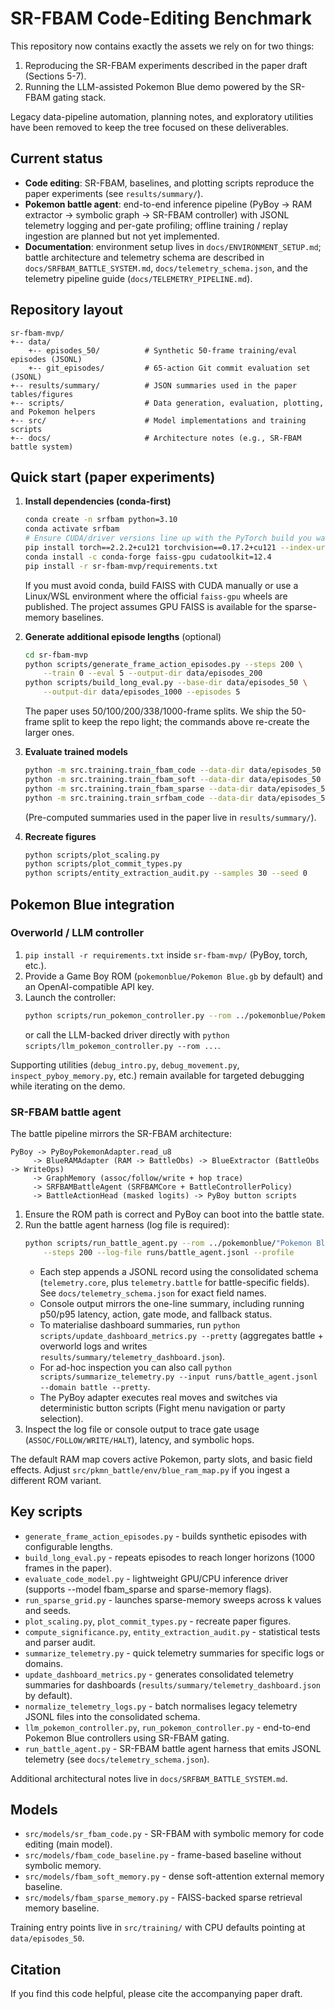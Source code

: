 # SR-FBAM Code-Editing Benchmark

This repository now contains exactly the assets we rely on for two things:
1. Reproducing the SR-FBAM experiments described in the paper draft (Sections 5-7).
2. Running the LLM-assisted Pokemon Blue demo powered by the SR-FBAM gating stack.

Legacy data-pipeline automation, planning notes, and exploratory utilities have been
removed to keep the tree focused on these deliverables.

## Current status
- **Code editing**: SR-FBAM, baselines, and plotting scripts reproduce the paper experiments (see `results/summary/`).
- **Pokemon battle agent**: end-to-end inference pipeline (PyBoy -> RAM extractor -> symbolic graph -> SR-FBAM controller) with JSONL telemetry logging and per-gate profiling; offline training / replay ingestion are planned but not yet implemented.
- **Documentation**: environment setup lives in `docs/ENVIRONMENT_SETUP.md`; battle architecture and telemetry schema are described in `docs/SRFBAM_BATTLE_SYSTEM.md`, `docs/telemetry_schema.json`, and the telemetry pipeline guide (`docs/TELEMETRY_PIPELINE.md`).

## Repository layout

```
sr-fbam-mvp/
+-- data/
    +-- episodes_50/          # Synthetic 50-frame training/eval episodes (JSONL)
    +-- git_episodes/         # 65-action Git commit evaluation set (JSONL)
+-- results/summary/          # JSON summaries used in the paper tables/figures
+-- scripts/                  # Data generation, evaluation, plotting, and Pokemon helpers
+-- src/                      # Model implementations and training scripts
+-- docs/                     # Architecture notes (e.g., SR-FBAM battle system)
```

## Quick start (paper experiments)

1. **Install dependencies (conda-first)**
   ```bash
   conda create -n srfbam python=3.10
   conda activate srfbam
   # Ensure CUDA/driver versions line up with the PyTorch build you want.
   pip install torch==2.2.2+cu121 torchvision==0.17.2+cu121 --index-url https://download.pytorch.org/whl/cu121
   conda install -c conda-forge faiss-gpu cudatoolkit=12.4
   pip install -r sr-fbam-mvp/requirements.txt
   ```
   If you must avoid conda, build FAISS with CUDA manually or use a Linux/WSL
   environment where the official `faiss-gpu` wheels are published. The project
   assumes GPU FAISS is available for the sparse-memory baselines.

2. **Generate additional episode lengths** (optional)
   ```bash
   cd sr-fbam-mvp
   python scripts/generate_frame_action_episodes.py --steps 200 \
       --train 0 --eval 5 --output-dir data/episodes_200
   python scripts/build_long_eval.py --base-dir data/episodes_50 \
       --output-dir data/episodes_1000 --episodes 5
   ```
   The paper uses 50/100/200/338/1000-frame splits. We ship the 50-frame split to
   keep the repo light; the commands above re-create the larger ones.

3. **Evaluate trained models**
   ```bash
   python -m src.training.train_fbam_code --data-dir data/episodes_50 --epochs 3 --metrics-out results/summary/fbam_seed0.json
   python -m src.training.train_fbam_soft --data-dir data/episodes_50 --epochs 3 --metrics-out results/summary/fbam_soft_seed0.json
   python -m src.training.train_fbam_sparse --data-dir data/episodes_50 --epochs 3 --k-neighbors 10 --checkpoint-out checkpoints/fbam_sparse_k10_seed0.pt --metrics-out results/summary/fbam_sparse_k10_seed0.json
   python -m src.training.train_srfbam_code --data-dir data/episodes_50 --epochs 3 --metrics-out results/summary/srfbam_seed0.json
   ```
   (Pre-computed summaries used in the paper live in `results/summary/`).

4. **Recreate figures**
   ```bash
   python scripts/plot_scaling.py
   python scripts/plot_commit_types.py
   python scripts/entity_extraction_audit.py --samples 30 --seed 0
   ```

## Pokemon Blue integration

### Overworld / LLM controller

1. `pip install -r requirements.txt` inside `sr-fbam-mvp/` (PyBoy, torch, etc.).
2. Provide a Game Boy ROM (`pokemonblue/Pokemon Blue.gb` by default) and an OpenAI-compatible API key.
3. Launch the controller:
   ```bash
   python scripts/run_pokemon_controller.py --rom ../pokemonblue/Pokemon\ Blue.gb --steps 2000
   ```
   or call the LLM-backed driver directly with `python scripts/llm_pokemon_controller.py --rom ...`.

Supporting utilities (`debug_intro.py`, `debug_movement.py`, `inspect_pyboy_memory.py`, etc.)
remain available for targeted debugging while iterating on the demo.

### SR-FBAM battle agent

The battle pipeline mirrors the SR-FBAM architecture:

```
PyBoy -> PyBoyPokemonAdapter.read_u8
     -> BlueRAMAdapter (RAM -> BattleObs) -> BlueExtractor (BattleObs -> WriteOps)
     -> GraphMemory (assoc/follow/write + hop trace)
     -> SRFBAMBattleAgent (SRFBAMCore + BattleControllerPolicy)
     -> BattleActionHead (masked logits) -> PyBoy button scripts
```

1. Ensure the ROM path is correct and PyBoy can boot into the battle state.
2. Run the battle agent harness (log file is required):
   ```bash
   python scripts/run_battle_agent.py --rom ../pokemonblue/"Pokemon Blue.gb" \
       --steps 200 --log-file runs/battle_agent.jsonl --profile
   ```
   - Each step appends a JSONL record using the consolidated schema (`telemetry.core`, plus `telemetry.battle` for battle-specific fields). See `docs/telemetry_schema.json` for exact field names.
   - Console output mirrors the one-line summary, including running p50/p95 latency, action, gate mode, and fallback status.
   - To materialise dashboard summaries, run `python scripts/update_dashboard_metrics.py --pretty` (aggregates battle + overworld logs and writes `results/summary/telemetry_dashboard.json`).
   - For ad-hoc inspection you can also call `python scripts/summarize_telemetry.py --input runs/battle_agent.jsonl --domain battle --pretty`.
   - The PyBoy adapter executes real moves and switches via deterministic button scripts (Fight menu navigation or party selection).
3. Inspect the log file or console output to trace gate usage (`ASSOC/FOLLOW/WRITE/HALT`), latency, and symbolic hops.

The default RAM map covers active Pokemon, party slots, and basic field effects. Adjust `src/pkmn_battle/env/blue_ram_map.py`
if you ingest a different ROM variant.

## Key scripts

- `generate_frame_action_episodes.py` - builds synthetic episodes with configurable lengths.
- `build_long_eval.py` - repeats episodes to reach longer horizons (1000 frames in the paper).
- `evaluate_code_model.py` - lightweight GPU/CPU inference driver (supports --model fbam_sparse and sparse-memory flags).
- `run_sparse_grid.py` - launches sparse-memory sweeps across k values and seeds.
- `plot_scaling.py`, `plot_commit_types.py` - recreate paper figures.
- `compute_significance.py`, `entity_extraction_audit.py` - statistical tests and parser audit.
- `summarize_telemetry.py` - quick telemetry summaries for specific logs or domains.
- `update_dashboard_metrics.py` - generates consolidated telemetry summaries for dashboards (`results/summary/telemetry_dashboard.json` by default).
- `normalize_telemetry_logs.py` - batch normalises legacy telemetry JSONL files into the consolidated schema.
- `llm_pokemon_controller.py`, `run_pokemon_controller.py` - end-to-end Pokemon Blue controllers using SR-FBAM gating.
- `run_battle_agent.py` - SR-FBAM battle agent harness that emits JSONL telemetry (see `docs/telemetry_schema.json`).

Additional architectural notes live in `docs/SRFBAM_BATTLE_SYSTEM.md`.

## Models

- `src/models/sr_fbam_code.py` - SR-FBAM with symbolic memory for code editing (main model).
- `src/models/fbam_code_baseline.py` - frame-based baseline without symbolic memory.
- `src/models/fbam_soft_memory.py` - dense soft-attention external memory baseline.
- `src/models/fbam_sparse_memory.py` - FAISS-backed sparse retrieval memory baseline.

Training entry points live in `src/training/` with CPU defaults pointing at
`data/episodes_50`.

## Citation

If you find this code helpful, please cite the accompanying paper draft.

